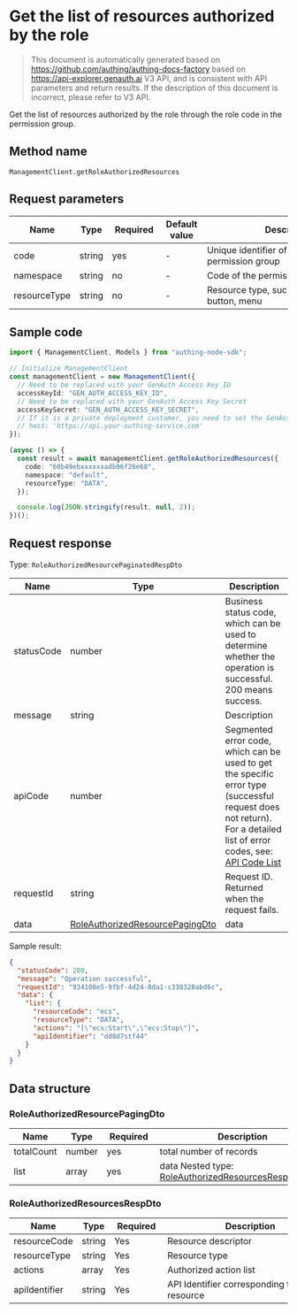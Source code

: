 # Get the list of resources authorized by the role

<!--
Warning⚠️:
Do not modify this document directly,
https://github.com/Authing/authing-docs-factory
Use this project to generate
-->

<LastUpdated />

> This document is automatically generated based on https://github.com/authing/authing-docs-factory based on https://api-explorer.genauth.ai V3 API, and is consistent with API parameters and return results. If the description of this document is incorrect, please refer to V3 API.

Get the list of resources authorized by the role through the role code in the permission group.

## Method name

`ManagementClient.getRoleAuthorizedResources`

## Request parameters

| Name         | Type   | <div style="width:80px">Required</div> | <div style="width:60px">Default value</div> | <div style="width:300px">Description</div>            | <div style="width:200px">Sample value</div> |
| ------------ | ------ | -------------------------------------- | ------------------------------------------- | ----------------------------------------------------- | ------------------------------------------- |
| code         | string | yes                                    | -                                           | Unique identifier of the role in the permission group | `60b49eb83fd80adb96f26e68`                  |
| namespace    | string | no                                     | -                                           | Code of the permission group                          | `default`                                   |
| resourceType | string | no                                     | -                                           | Resource type, such as data, API, button, menu        | `DATA`                                      |

## Sample code

```ts
import { ManagementClient, Models } from "authing-node-sdk";

// Initialize ManagementClient
const managementClient = new ManagementClient({
  // Need to be replaced with your GenAuth Access Key ID
  accessKeyId: "GEN_AUTH_ACCESS_KEY_ID",
  // Need to be replaced with your GenAuth Access Key Secret
  accessKeySecret: "GEN_AUTH_ACCESS_KEY_SECRET",
  // If it is a private deployment customer, you need to set the GenAuth service domain name
  // host: 'https://api.your-authing-service.com'
});

(async () => {
  const result = await managementClient.getRoleAuthorizedResources({
    code: "60b49ebxxxxxxadb96f26e68",
    namespace: "default",
    resourceType: "DATA",
  });

  console.log(JSON.stringify(result, null, 2));
})();
```

## Request response

Type: `RoleAuthorizedResourcePaginatedRespDto`

| Name       | Type                                                                           | Description                                                                                                                                                                                                                                                                                                                                  |
| ---------- | ------------------------------------------------------------------------------ | -------------------------------------------------------------------------------------------------------------------------------------------------------------------------------------------------------------------------------------------------------------------------------------------------------------------------------------------- |
| statusCode | number                                                                         | Business status code, which can be used to determine whether the operation is successful. 200 means success.                                                                                                                                                                                                                                 |
| message    | string                                                                         | Description                                                                                                                                                                                                                                                                                                                                  |
| apiCode    | number                                                                         | Segmented error code, which can be used to get the specific error type (successful request does not return). For a detailed list of error codes, see: [API Code List](https://api-explorer.genauth.ai/?tag=group/%E5%BC%80%E5%8F%91%E5%87%86%E5%A4%87#tag/%E5%BC%80%E5%8F%91%E5%87%86%E5%A4%87/%E9%94%99%E8%AF%AF%E5%A4%84%E7%90%86/apiCode) |
| requestId  | string                                                                         | Request ID. Returned when the request fails.                                                                                                                                                                                                                                                                                                 |
| data       | <a href="#RoleAuthorizedResourcePagingDto">RoleAuthorizedResourcePagingDto</a> | data                                                                                                                                                                                                                                                                                                                                         |

Sample result:

```json
{
  "statusCode": 200,
  "message": "Operation successful",
  "requestId": "934108e5-9fbf-4d24-8da1-c330328abd6c",
  "data": {
    "list": {
      "resourceCode": "ecs",
      "resourceType": "DATA",
      "actions": "[\"ecs:Start\",\"ecs:Stop\"]",
      "apiIdentifier": "dd8d7stf44"
    }
  }
}
```

## Data structure

### <a id="RoleAuthorizedResourcePagingDto"></a> RoleAuthorizedResourcePagingDto

| Name       | Type   | <div style="width:80px">Required</div> | <div style="width:300px">Description</div>                                                      | <div style="width:200px">Sample value</div> |
| ---------- | ------ | -------------------------------------- | ----------------------------------------------------------------------------------------------- | ------------------------------------------- |
| totalCount | number | yes                                    | total number of records                                                                         |                                             |
| list       | array  | yes                                    | data Nested type: <a href="#RoleAuthorizedResourcesRespDto">RoleAuthorizedResourcesRespDto</a>. |                                             |

### <a id="RoleAuthorizedResourcesRespDto"></a> RoleAuthorizedResourcesRespDto

| Name          | Type   | <div style="width:80px">Required</div> | <div style="width:300px">Description</div>   | <div style="width:200px">Sample value</div> |
| ------------- | ------ | -------------------------------------- | -------------------------------------------- | ------------------------------------------- |
| resourceCode  | string | Yes                                    | Resource descriptor                          | `ecs`                                       |
| resourceType  | string | Yes                                    | Resource type                                | DATA                                        |
| actions       | array  | Yes                                    | Authorized action list                       | `["ecs:Start","ecs:Stop"]`                  |
| apiIdentifier | string | Yes                                    | API Identifier corresponding to the resource | `dd8d7stf44`                                |
